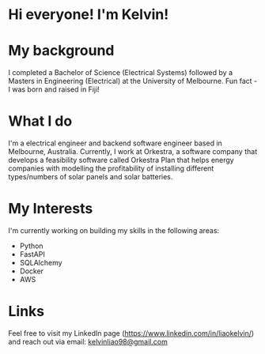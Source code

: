 # Hi everyone! I'm Kelvin!

# My background
I completed a Bachelor of Science (Electrical Systems) followed by a Masters in Engineering (Electrical) at the University of Melbourne. Fun fact - I was born and raised in Fiji!

# What I do
I'm a electrical engineer and backend software engineer based in Melbourne, Australia. Currently, I work at Orkestra, a software company that develops a feasibility software called Orkestra Plan that helps energy companies with modelling the profitability of installing different types/numbers of solar panels and solar batteries. 

# My Interests
I'm currently working on building my skills in the following areas:
- Python
- FastAPI
- SQLAlchemy
- Docker
- AWS

# Links
Feel free to visit my LinkedIn page (https://www.linkedin.com/in/liaokelvin/) and reach out via email: kelvinliao98@gmail.com
